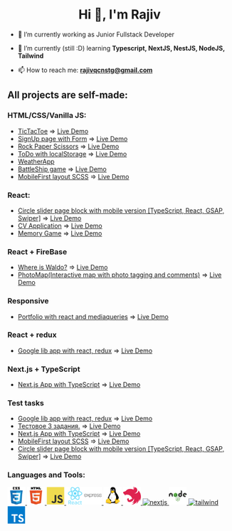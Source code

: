 <h1 align="center">Hi 👋, I'm Rajiv</h1>

- 🔭 I’m currently working as Junior Fullstack Developer

- 🌱 I’m currently (still :D) learning **Typescript, NextJS, NestJS, NodeJS, Tailwind**

- 📫 How to reach me: **rajivqcnstg@gmail.com**

<h2 align="left">All projects are self-made:</h2>
<h3 align="left">HTML/CSS/Vanilla JS:</h3>
<ul>
  <li><a href="https://github.com/ChandeOk/odin-tic-tac-toe">TicTacToe</a> => <a href="https://chandeok.github.io/odin-tic-tac-toe/">Live Demo</a></li>
  <li><a href="https://github.com/ChandeOk/odin-signUp">SignUp page with Form</a> => <a href="https://chandeok.github.io/odin-signUp/">Live Demo</a></li>
  <li><a href="https://github.com/ChandeOk/odin-rps">Rock Paper Scissors</a> => <a href="https://chandeok.github.io/odin-rps/">Live Demo</a></li>
  <li><a href="https://github.com/ChandeOk/odin-todo">ToDo with localStorage</a> => <a href="https://chandeok.github.io/odin-todo/">Live Demo</a></li>
  <li><a href="https://github.com/ChandeOk/odin-weather-app">WeatherApp</a></li>
  <li><a href="https://github.com/ChandeOk/odin-battleship">BattleShip game</a> => <a href="https://chandeok.github.io/odin-battleship/">Live Demo</a></li>
  <li><a href="https://github.com/ChandeOk/mobile-first-layout">MobileFirst layout SCSS</a> => <a href="https://chandeok.github.io/mobile-first-layout/">Live Demo</a></li>
</ul>
<h3 align="left">React:</h3>
<ul>
  <li><a href="https://github.com/ChandeOk/only-test">Circle slider page block with mobile version [TypeScript, React, GSAP, Swiper]</a> => <a href="https://chandeok.github.io/only-test/">Live Demo</a></li>
  <li><a href="https://github.com/ChandeOk/CV-application">CV Application</a> => <a href="https://chandeok.github.io/CV-application/">Live Demo</a></li>
  <li><a href="https://github.com/ChandeOk/odin-memory-game">Memory Game</a> => <a href="https://chandeok.github.io/odin-memory-game/">Live Demo</a></li>
</ul>
<h3 align="left">React + FireBase</h3>
<ul>
  <li><a href="https://github.com/ChandeOk/odin-tag-app">Where is Waldo?</a> => <a href="https://lolchamps-a2f93.firebaseapp.com/">Live Demo</a></li>
  <li><a href="https://github.com/ChandeOk/PhotoMap/tree/main/photomap">PhotoMap(Interactive map with photo tagging and comments)</a> => <a href="https://photomap-a9c91.firebaseapp.com/">Live Demo</a></li>
</ul>
<h3 align="left">Responsive</h3>
<ul>
   <li><a href="https://github.com/ChandeOk/portfolio">Portfolio with react and mediaqueries</a> => <a href="https://chandeok.github.io/">Live Demo</a></li>
  </ul>
  <h3 align="left">React + redux</h3>
  <ul>
    <li><a href="https://github.com/ChandeOk/google-lib">Google lib app with react, redux</a> => <a href="https://chandeok.github.io/google-lib">Live Demo</a></li>
  </ul>
  <h3 align="left">Next.js + TypeScript</h3>
  <ul>
    <li><a href="https://github.com/ChandeOk/test-pay-ts/">Next.js App with TypeScript</a> => <a href="https://chandeok.github.io/test-pay-ts/">Live Demo</a></li>
  </ul>
  <h3 align="left">Test tasks</h3>
  <ul>
    <li><a href="https://github.com/ChandeOk/google-lib">Google lib app with react, redux</a> => <a href="https://chandeok.github.io/google-lib">Live Demo</a></li>
    <li><a href="https://github.com/ChandeOk/uni-test">Тестовое 3 задания.</a> => <a href="https://chandeok.github.io/uni-test/">Live Demo</a></li>
    <li><a href="https://github.com/ChandeOk/test-pay-ts/">Next.js App with TypeScript</a> => <a href="https://chandeok.github.io/test-pay-ts/">Live Demo</a></li>
    <li><a href="https://github.com/ChandeOk/mobile-first-layout">MobileFirst layout SCSS</a> => <a href="https://chandeok.github.io/mobile-first-layout/">Live Demo</a></li>
    <li><a href="https://github.com/ChandeOk/only-test">Circle slider page block with mobile version [TypeScript, React, GSAP, Swiper]</a> => <a href="https://chandeok.github.io/only-test/">Live Demo</a></li>
  </ul>
  
  <p align="left">
</p>

<h3 align="left">Languages and Tools:</h3>
<p align="left"> <a href="https://www.w3schools.com/css/" target="_blank" rel="noreferrer"> <img src="https://raw.githubusercontent.com/devicons/devicon/master/icons/css3/css3-original-wordmark.svg" alt="css3" width="40" height="40"/> </a> <a href="https://www.w3.org/html/" target="_blank" rel="noreferrer"> <img src="https://raw.githubusercontent.com/devicons/devicon/master/icons/html5/html5-original-wordmark.svg" alt="html5" width="40" height="40"/> </a> <a href="https://developer.mozilla.org/en-US/docs/Web/JavaScript" target="_blank" rel="noreferrer"> <img src="https://raw.githubusercontent.com/devicons/devicon/master/icons/javascript/javascript-original.svg" alt="javascript" width="40" height="40"/> </a> <a href="https://reactjs.org/" target="_blank" rel="noreferrer"> <img src="https://raw.githubusercontent.com/devicons/devicon/master/icons/react/react-original-wordmark.svg" alt="react" width="40" height="40"/><img src="https://raw.githubusercontent.com/devicons/devicon/master/icons/express/express-original-wordmark.svg" alt="express" width="40" height="40"/> </a> <a href="https://www.linux.org/" target="_blank" rel="noreferrer"> <img src="https://raw.githubusercontent.com/devicons/devicon/master/icons/linux/linux-original.svg" alt="linux" width="40" height="40"/> </a> <a href="https://nestjs.com/" target="_blank" rel="noreferrer"> <img src="https://raw.githubusercontent.com/devicons/devicon/master/icons/nestjs/nestjs-plain.svg" alt="nestjs" width="40" height="40"/> </a> <a href="https://nextjs.org/" target="_blank" rel="noreferrer"> <img src="https://cdn.worldvectorlogo.com/logos/nextjs-2.svg" alt="nextjs" width="40" height="40"/> </a> <a href="https://nodejs.org" target="_blank" rel="noreferrer"> <img src="https://raw.githubusercontent.com/devicons/devicon/master/icons/nodejs/nodejs-original-wordmark.svg" alt="nodejs" width="40" height="40"/> </a> <a href="https://tailwindcss.com/" target="_blank" rel="noreferrer"> <img src="https://www.vectorlogo.zone/logos/tailwindcss/tailwindcss-icon.svg" alt="tailwind" width="40" height="40"/> </a> <a href="https://www.typescriptlang.org/" target="_blank" rel="noreferrer"> <img src="https://raw.githubusercontent.com/devicons/devicon/master/icons/typescript/typescript-original.svg" alt="typescript" width="40" height="40"/> </a> </p>


